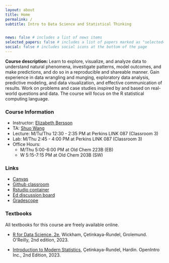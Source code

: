 ```yaml
---
layout: about
title: Home
permalink: /
subtitle: Intro to Data Science and Statistical Thinking


news: false # includes a list of news items
selected_papers: false # includes a list of papers marked as "selected={true}"
social: false # includes social icons at the bottom of the page
---
```


<b> Course description: </b> Learn to explore, visualize, and analyze data to understand natural phenomena, investigate patterns, model outcomes, and make predictions, and do so in a reproducible and shareable manner. Gain experience in data wrangling and munging, exploratory data analysis, predictive modeling, and data visualization, and effective communication of results. Work on problems and case studies inspired by and based on real-world questions and data. The course will focus on the R statistical computing language.

<h3> Course Information </h3>

- Instructor: [Elizabeth Bersson](https://betsybersson.github.io/)
- TA: [Shuo Wang](https://scholars.duke.edu/person/shuo.wang717)
- Lecture: M/Tu/Thu 12:30 - 2:35 PM at Perkins LINK 087 (Classroom 3)
- Lab: M/Thu 2:45 - 4:00 PM at Perkins LINK 087 (Classroom 3)
- Office Hours:
  - M/Thu 5:00-6:00 PM at Old Chem 223B (EB)
  - W 5:15-7:15 PM at Old Chem 203B (SW)

<h3> Links </h3>

- [Canvas](https://canvas.duke.edu/courses/33182)
- [Github classroom](https://github.com/sta199-summer24)
- [Rstudio container](https://cmgr.oit.duke.edu/containers)
- [Ed discussion board](https://edstem.org/us/courses/59071/discussion/)
- [Gradescope](https://canvas.duke.edu/courses/33182/external_tools/181)

<h3> Textbooks </h3>

All textbooks for this course are freely available online. 

-   [R for Data Science, 2e](https://r4ds.hadley.nz/), Wickham, Çetinkaya-Rundel, Grolemund.
    O'Reilly, 2nd edition, 2023.
    
-   [Introduction to Modern Statistics](https://openintro-ims.netlify.app/), Çetinkaya-Rundel, Hardin. OpenIntro Inc., 2nd Edition, 2023.
